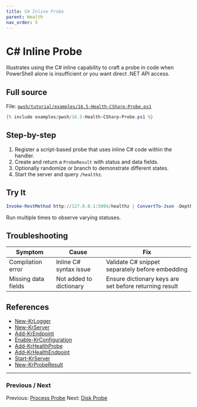 ```yaml
---
title: C# Inline Probe
parent: Health
nav_order: 5
---
```


# C# Inline Probe

Illustrates using the C# inline capability to craft a probe in code when PowerShell alone is insufficient or you want direct .NET API access.

## Full source

File: [`pwsh/tutorial/examples/16.5-Health-CSharp-Probe.ps1`][16.5-Health-CSharp-Probe.ps1]

```powershell
{% include examples/pwsh/16.5-Health-CSharp-Probe.ps1 %}
```

## Step-by-step

1. Register a script-based probe that uses inline C# code within the handler.
2. Create and return a `ProbeResult` with status and data fields.
3. Optionally randomize or branch to demonstrate different states.
4. Start the server and query `/healthz`.

## Try It

```powershell
Invoke-RestMethod http://127.0.0.1:5004/healthz | ConvertTo-Json -Depth 4
```

Run multiple times to observe varying statuses.

## Troubleshooting

| Symptom | Cause | Fix |
|---------|-------|-----|
| Compilation error | Inline C# syntax issue | Validate C# snippet separately before embedding |
| Missing data fields | Not added to dictionary | Ensure dictionary keys are set before returning result |

## References

- [New-KrLogger][New-KrLogger]
- [New-KrServer][New-KrServer]
- [Add-KrEndpoint][Add-KrEndpoint]
- [Enable-KrConfiguration][Enable-KrConfiguration]
- [Add-KrHealthProbe][Add-KrHealthProbe]
- [Add-KrHealthEndpoint][Add-KrHealthEndpoint]
- [Start-KrServer][Start-KrServer]
- [New-KrProbeResult][New-KrProbeResult]

[16.5-Health-CSharp-Probe.ps1]: /pwsh/tutorial/examples/16.5-Health-CSharp-Probe.ps1
[New-KrLogger]: /pwsh/cmdlets/New-KrLogger
[New-KrServer]: /pwsh/cmdlets/New-KrServer
[Add-KrEndpoint]: /pwsh/cmdlets/Add-KrEndpoint
[Enable-KrConfiguration]: /pwsh/cmdlets/Enable-KrConfiguration
[Add-KrHealthProbe]: /pwsh/cmdlets/Add-KrHealthProbe
[Add-KrHealthEndpoint]: /pwsh/cmdlets/Add-KrHealthEndpoint
[Start-KrServer]: /pwsh/cmdlets/Start-KrServer
[New-KrProbeResult]: /pwsh/cmdlets/New-KrProbeResult

---

### Previous / Next

Previous: [Process Probe](./4.Health-Process-Probe)
Next: [Disk Probe](./6.Health-Disk-Probe)
